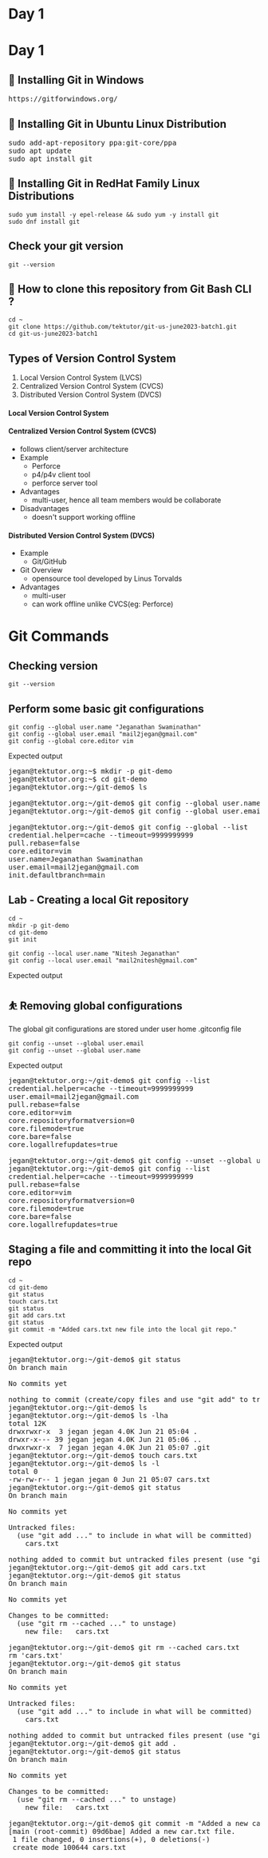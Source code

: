 # Day 1

# Day 1

## 📌 Installing Git in Windows
<pre>
https://gitforwindows.org/
</pre>

## 📌 Installing Git in Ubuntu Linux Distribution
<pre>
sudo add-apt-repository ppa:git-core/ppa 
sudo apt update
sudo apt install git
</pre>

## 📌 Installing Git in RedHat Family Linux Distributions
```
sudo yum install -y epel-release && sudo yum -y install git
sudo dnf install git
```

## Check your git version
```
git --version
```

## 🔖 How to clone this repository from Git Bash CLI ?
```
cd ~
git clone https://github.com/tektutor/git-us-june2023-batch1.git
cd git-us-june2023-batch1
```

## Types of Version Control System 
1. Local Version Control System (LVCS)
2. Centralized Version Control System (CVCS)
3. Distributed Version Control System (DVCS)


#### Local Version Control System

#### Centralized Version Control System (CVCS)
- follows client/server architecture
- Example
  - Perforce
  - p4/p4v client tool
  - perforce server tool
- Advantages
  - multi-user, hence all team members would be collaborate
- Disadvantages
  - doesn't support working offline
 
#### Distributed Version Control System (DVCS)
- Example
  - Git/GitHub
- Git Overview
  - opensource tool developed by Linus Torvalds
- Advantages
  - multi-user
  - can work offline unlike CVCS(eg: Perforce)


# Git Commands

## Checking version
```
git --version
```

## Perform some basic git configurations
```
git config --global user.name "Jeganathan Swaminathan"
git config --global user.email "mail2jegan@gmail.com"
git config --global core.editor vim
```

Expected output
<pre>
jegan@tektutor.org:~$ mkdir -p git-demo
jegan@tektutor.org:~$ cd git-demo
jegan@tektutor.org:~/git-demo$ ls

jegan@tektutor.org:~/git-demo$ git config --global user.name "Jeganathan Swaminathan"
jegan@tektutor.org:~/git-demo$ git config --global user.email "mail2jegan@gmail.com"

jegan@tektutor.org:~/git-demo$ git config --global --list
credential.helper=cache --timeout=9999999999
pull.rebase=false
core.editor=vim
user.name=Jeganathan Swaminathan
user.email=mail2jegan@gmail.com
init.defaultbranch=main
</pre>


## Lab - Creating a local Git repository
```
cd ~
mkdir -p git-demo
cd git-demo
git init

git config --local user.name "Nitesh Jeganathan"
git config --local user.email "mail2nitesh@gmail.com"
```

Expected output

## ⛹️ Removing global configurations
The global git configurations are stored under user home .gitconfig file

```
git config --unset --global user.email
git config --unset --global user.name
```

Expected output
<pre>
jegan@tektutor.org:~/git-demo$ git config --list
credential.helper=cache --timeout=9999999999
user.email=mail2jegan@gmail.com
pull.rebase=false
core.editor=vim
core.repositoryformatversion=0
core.filemode=true
core.bare=false
core.logallrefupdates=true

jegan@tektutor.org:~/git-demo$ git config --unset --global user.email
jegan@tektutor.org:~/git-demo$ git config --list
credential.helper=cache --timeout=9999999999
pull.rebase=false
core.editor=vim
core.repositoryformatversion=0
core.filemode=true
core.bare=false
core.logallrefupdates=true
</pre>

## Staging a file and committing it into the local Git repo
```
cd ~
cd git-demo
git status
touch cars.txt
git status
git add cars.txt
git status
git commit -m "Added cars.txt new file into the local git repo."
```

Expected output
<pre>
jegan@tektutor.org:~/git-demo$ git status
On branch main

No commits yet

nothing to commit (create/copy files and use "git add" to track)
jegan@tektutor.org:~/git-demo$ ls
jegan@tektutor.org:~/git-demo$ ls -lha
total 12K
drwxrwxr-x  3 jegan jegan 4.0K Jun 21 05:04 .
drwxr-x--- 39 jegan jegan 4.0K Jun 21 05:06 ..
drwxrwxr-x  7 jegan jegan 4.0K Jun 21 05:07 .git
jegan@tektutor.org:~/git-demo$ touch cars.txt
jegan@tektutor.org:~/git-demo$ ls -l
total 0
-rw-rw-r-- 1 jegan jegan 0 Jun 21 05:07 cars.txt
jegan@tektutor.org:~/git-demo$ git status
On branch main

No commits yet

Untracked files:
  (use "git add <file>..." to include in what will be committed)
	cars.txt

nothing added to commit but untracked files present (use "git add" to track)
jegan@tektutor.org:~/git-demo$ git add cars.txt 
jegan@tektutor.org:~/git-demo$ git status
On branch main

No commits yet

Changes to be committed:
  (use "git rm --cached <file>..." to unstage)
	new file:   cars.txt

jegan@tektutor.org:~/git-demo$ git rm --cached cars.txt 
rm 'cars.txt'
jegan@tektutor.org:~/git-demo$ git status
On branch main

No commits yet

Untracked files:
  (use "git add <file>..." to include in what will be committed)
	cars.txt

nothing added to commit but untracked files present (use "git add" to track)
jegan@tektutor.org:~/git-demo$ git add .
jegan@tektutor.org:~/git-demo$ git status
On branch main

No commits yet

Changes to be committed:
  (use "git rm --cached <file>..." to unstage)
	new file:   cars.txt

jegan@tektutor.org:~/git-demo$ git commit -m "Added a new car.txt file."
[main (root-commit) 09d6bae] Added a new car.txt file.
 1 file changed, 0 insertions(+), 0 deletions(-)
 create mode 100644 cars.txt
</pre>

